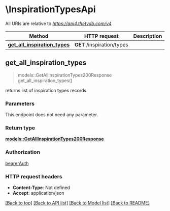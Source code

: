 # \InspirationTypesApi

All URIs are relative to *https://api4.thetvdb.com/v4*

Method | HTTP request | Description
------------- | ------------- | -------------
[**get_all_inspiration_types**](InspirationTypesApi.md#get_all_inspiration_types) | **GET** /inspiration/types | 



## get_all_inspiration_types

> models::GetAllInspirationTypes200Response get_all_inspiration_types()


returns list of inspiration types records

### Parameters

This endpoint does not need any parameter.

### Return type

[**models::GetAllInspirationTypes200Response**](getAllInspirationTypes_200_response.md)

### Authorization

[bearerAuth](../README.md#bearerAuth)

### HTTP request headers

- **Content-Type**: Not defined
- **Accept**: application/json

[[Back to top]](#) [[Back to API list]](../README.md#documentation-for-api-endpoints) [[Back to Model list]](../README.md#documentation-for-models) [[Back to README]](../README.md)

